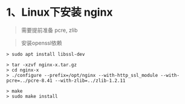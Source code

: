 # 1、Linux下安装 nginx

> 需要提前准备 pcre, zlib



> 安装openssl依赖

```shell
> sudo apt install libssl-dev
```

```shell
> tar -xzvf nginx-x.tar.gz
> cd nginx-x
> ./configure --prefix=/opt/nginx --with-http_ssl_module --with-pcre=../pcre-8.41 --with-zlib=../zlib-1.2.11
```

```shell
> make
> sudo make install
```

